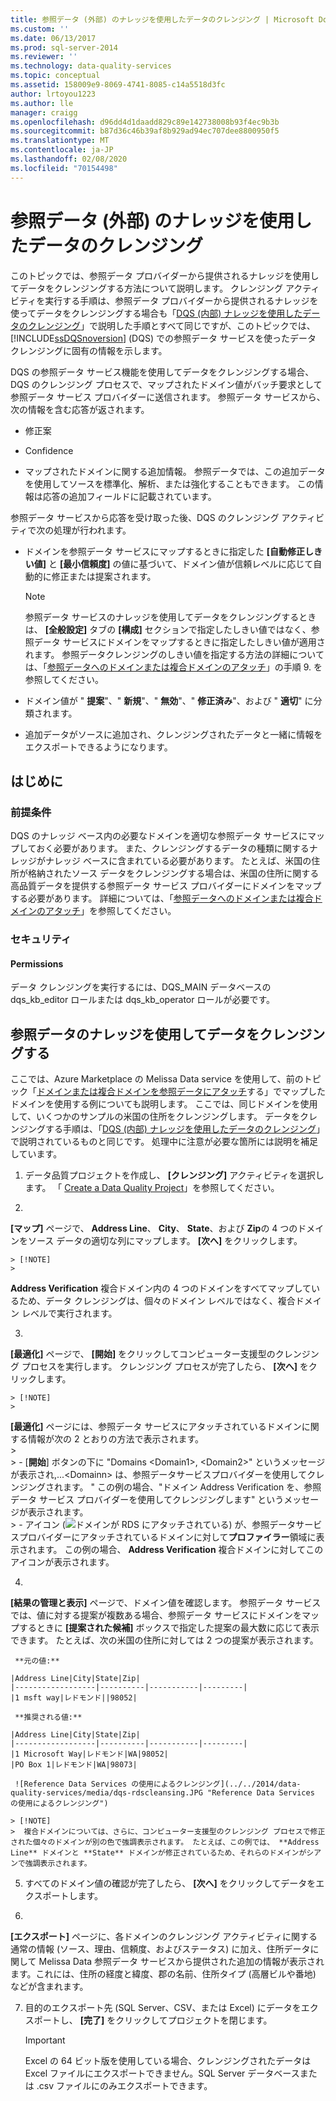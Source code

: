 ```yaml
---
title: 参照データ (外部) のナレッジを使用したデータのクレンジング | Microsoft Docs
ms.custom: ''
ms.date: 06/13/2017
ms.prod: sql-server-2014
ms.reviewer: ''
ms.technology: data-quality-services
ms.topic: conceptual
ms.assetid: 158009e9-8069-4741-8085-c14a5518d3fc
author: lrtoyou1223
ms.author: lle
manager: craigg
ms.openlocfilehash: d96dd4d1daadd829c89e142738008b93f4ec9b3b
ms.sourcegitcommit: b87d36c46b39af8b929ad94ec707dee8800950f5
ms.translationtype: MT
ms.contentlocale: ja-JP
ms.lasthandoff: 02/08/2020
ms.locfileid: "70154498"
---
```

# <a name="cleanse-data-using-reference-data-external-knowledge"></a>参照データ (外部) のナレッジを使用したデータのクレンジング
  このトピックでは、参照データ プロバイダーから提供されるナレッジを使用してデータをクレンジングする方法について説明します。 クレンジング アクティビティを実行する手順は、参照データ プロバイダーから提供されるナレッジを使ってデータをクレンジングする場合も「[DQS &#40;内部&#41; ナレッジを使用したデータのクレンジング](../../2014/data-quality-services/cleanse-data-using-dqs-internal-knowledge.md)」で説明した手順とすべて同じですが、このトピックでは、[!INCLUDE[ssDQSnoversion](../includes/ssdqsnoversion-md.md)] (DQS) での参照データ サービスを使ったデータ クレンジングに固有の情報を示します。  
  
 DQS の参照データ サービス機能を使用してデータをクレンジングする場合、DQS のクレンジング プロセスで、マップされたドメイン値がバッチ要求として参照データ サービス プロバイダーに送信されます。 参照データ サービスから、次の情報を含む応答が返されます。  
  
-   修正案  
  
-   Confidence  
  
-   マップされたドメインに関する追加情報。 参照データでは、この追加データを使用してソースを標準化、解析、または強化することもできます。 この情報は応答の追加フィールドに記載されています。  
  
 参照データ サービスから応答を受け取った後、DQS のクレンジング アクティビティで次の処理が行われます。  
  
-   ドメインを参照データ サービスにマップするときに指定した **[自動修正しきい値]** と **[最小信頼度]** の値に基づいて、ドメイン値が信頼レベルに応じて自動的に修正または提案されます。  
  
    > [!NOTE]  
    >  参照データ サービスのナレッジを使用してデータをクレンジングするときは、 **[全般設定]** タブの **[構成]** セクションで指定したしきい値ではなく、参照データ サービスにドメインをマップするときに指定したしきい値が適用されます。 参照データクレンジングのしきい値を指定する方法の詳細については、「[参照データへのドメインまたは複合ドメインのアタッチ](../../2014/data-quality-services/attach-a-domain-or-composite-domain-to-reference-data.md)」の手順 9. を参照してください。  
  
-   ドメイン値が " **提案**"、" **新規**"、" **無効**"、" **修正済み**"、および " **適切**" に分類されます。  
  
-   追加データがソースに追加され、クレンジングされたデータと一緒に情報をエクスポートできるようになります。  
  
## <a name="before-you-begin"></a>はじめに  
  
###  <a name="Prerequisites"></a> 前提条件  
 DQS のナレッジ ベース内の必要なドメインを適切な参照データ サービスにマップしておく必要があります。 また、クレンジングするデータの種類に関するナレッジがナレッジ ベースに含まれている必要があります。 たとえば、米国の住所が格納されたソース データをクレンジングする場合は、米国の住所に関する高品質データを提供する参照データ サービス プロバイダーにドメインをマップする必要があります。 詳細については、「[参照データへのドメインまたは複合ドメインのアタッチ](../../2014/data-quality-services/attach-a-domain-or-composite-domain-to-reference-data.md)」を参照してください。  
  
###  <a name="Security"></a> セキュリティ  
  
####  <a name="Permissions"></a> Permissions  
 データ クレンジングを実行するには、DQS_MAIN データベースの dqs_kb_editor ロールまたは dqs_kb_operator ロールが必要です。  
  
##  <a name="Cleanse"></a>参照データのナレッジを使用してデータをクレンジングする  
 ここでは、Azure Marketplace の Melissa Data service を使用して、前のトピック「[ドメインまたは複合ドメインを参照データにアタッチ](../../2014/data-quality-services/attach-a-domain-or-composite-domain-to-reference-data.md)する」でマップしたドメインを使用する例についても説明します。 ここでは、同じドメインを使用して、いくつかのサンプルの米国の住所をクレンジングします。 データをクレンジングする手順は、「[DQS &#40;内部&#41; ナレッジを使用したデータのクレンジング](../../2014/data-quality-services/cleanse-data-using-dqs-internal-knowledge.md)」で説明されているものと同じです。 処理中に注意が必要な箇所には説明を補足しています。  
  
1.  データ品質プロジェクトを作成し、 **[クレンジング]** アクティビティを選択します。 「 [Create a Data Quality Project](../../2014/data-quality-services/create-a-data-quality-project.md)」を参照してください。  
  
2.  
  **[マップ]** ページで、 **Address Line**、 **City**、 **State**、および **Zip**の 4 つのドメインをソース データの適切な列にマップします。 **[次へ]** をクリックします。  
  
    > [!NOTE]  
    >  
  **Address Verification** 複合ドメイン内の 4 つのドメインをすべてマップしているため、データ クレンジングは、個々のドメイン レベルではなく、複合ドメイン レベルで実行されます。  
  
3.  
  **[最適化]** ページで、 **[開始]** をクリックしてコンピューター支援型のクレンジング プロセスを実行します。 クレンジング プロセスが完了したら、 **[次へ]** をクリックします。  
  
    > [!NOTE]  
    >  
  **[最適化]** ページには、参照データ サービスにアタッチされているドメインに関する情報が次の 2 とおりの方法で表示されます。  
    >   
    >  -   [**開始**] ボタンの下に "Domains \<Domain1>, \<Domain2>" というメッセージが表示され,...\<Domainn> は、参照データサービスプロバイダーを使用してクレンジングされます。 " この例の場合、"ドメイン Address Verification を、参照データ サービス プロバイダーを使用してクレンジングします" というメッセージが表示されます。  
    > -   アイコン (![ドメインが RDS にアタッチ](../../2014/data-quality-services/media/dqs-rdsindicator.JPG "RDS にドメインがアタッチされている")されている) が、参照データサービスプロバイダーにアタッチされているドメインに対して**プロファイラー**領域に表示されます。 この例の場合、 **Address Verification** 複合ドメインに対してこのアイコンが表示されます。  
  
4.  
  **[結果の管理と表示]** ページで、ドメイン値を確認します。 参照データ サービスでは、値に対する提案が複数ある場合、参照データ サービスにドメインをマップするときに **[提案された候補]** ボックスで指定した提案の最大数に応じて表示できます。 たとえば、次の米国の住所に対しては 2 つの提案が表示されます。  
  
     **元の値:**  
  
    |Address Line|City|State|Zip|  
    |------------------|----------|-----------|---------|  
    |1 msft way|レドモンド||98052|  
  
     **推奨される値:**  
  
    |Address Line|City|State|Zip|  
    |------------------|----------|-----------|---------|  
    |1 Microsoft Way|レドモンド|WA|98052|  
    |PO Box 1|レドモンド|WA|98073|  
  
     ![Reference Data Services の使用によるクレンジング](../../2014/data-quality-services/media/dqs-rdscleansing.JPG "Reference Data Services の使用によるクレンジング")  
  
    > [!NOTE]  
    >  複合ドメインについては、さらに、コンピューター支援型のクレンジング プロセスで修正された個々のドメインが別の色で強調表示されます。 たとえば、この例では、 **Address Line** ドメインと **State** ドメインが修正されているため、それらのドメインがシアンで強調表示されます。  
  
5.  すべてのドメイン値の確認が完了したら、 **[次へ]** をクリックしてデータをエクスポートします。  
  
6.  
  **[エクスポート]** ページに、各ドメインのクレンジング アクティビティに関する通常の情報 (ソース、理由、信頼度、およびステータス) に加え、住所データに関して Melissa Data 参照データ サービスから提供された追加の情報が表示されます。これには、住所の経度と緯度、郡の名前、住所タイプ (高層ビルや番地) などが含まれます。  
  
7.  目的のエクスポート先 (SQL Server、CSV、または Excel) にデータをエクスポートし、 **[完了]** をクリックしてプロジェクトを閉じます。  
  
    > [!IMPORTANT]  
    >  Excel の 64 ビット版を使用している場合、クレンジングされたデータは Excel ファイルにエクスポートできません。SQL Server データベースまたは .csv ファイルにのみエクスポートできます。  
  
  
